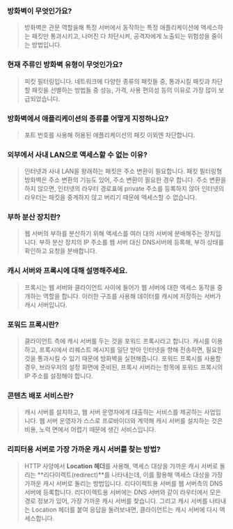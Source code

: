 ### 방화벽이 무엇인가요?
> 방화벽은 관문 역할을해 특정 서버에서 동작하는 특정 애플리케이션에 액세스하는 패킷만 통과시키고, 나머진 다 차단시켜, 공격자에게 노출되는 위험성을 줄이는 방법입니다.

### 현재 주류인 방화벽 유형이 무엇인가요?
> 피킷 필터링입니다. 네트워크에 다양한 종류의 패킷들 중, 통과시킬 패킷과 차단할 패킷을 선별하는 방법들 중 성능, 가격, 사용 편의성 등의 이유로 가장 많이 보급되었습니다.

### 방화벽에서 애플리케이션의 종류를 어떻게 지정하나요?
> 포트 번호를 사용해 허용된 애플리케이션의 패킷 이외엔 차단합니다.

### 외부에서 사내 LAN으로 액세스할 수 없는 이유?
> 인터넷과 사내 LAN을 왕래하는 패킷은 주소 변환이 필요합니다. 
> 패킷 필터링형 방화벽은 주소 변환의 기능도 있어, 주소 변환이 필요한 경우 합니다. 주소 변환을 하지 않으면, 인터넷의 라우터 경로표에 private 주소를 등록하지 않아 인터넷의 라우터는 패킷을 중계하지 않고 버리기 때문에 액세스할 수 없습니다.

### 부하 분산 장치란?
> 웹 서버의 부하를 분산하기 위해 액세스를 여러 대의 서버에 분배해주는 장치입니다.
> 부하 분산 장치의 IP 주소를 웹 서버 대신 DNS서버에 등록해, 부하 상태를 확인하고 요청을 분배합니다.

### 캐시 서버와 프록시에 대해 설명해주세요.
> 프록시는 웹 서버와 클라이언트 사이에 들어가 웹 서버에 대한 액세스 동작을 중개하는 역할을 합니다. 이러한 구조를 사용해 데이터를 캐시에 저장하는 서버가 캐시 서버입니다.

### 포워드 프록시란?
> 클라이언트 측에 캐시 서버를 두는 것을 포워드 프록시라고 합니다.
> 캐시를 이용하고, 프록시에서 리퀘스트 메시지를 일단 받아 인터넷을 향해 전송하면, 필요한 것을 통과시킬 수 있기 때문에 방화벽을 실현해줍니다.
> 포워드 프록시를 사용할 경우, 브라우저의 설정 화면에 준비된, 프록시 서버라는 항목에 포워드 프록시의 IP 주소를 설정해야 합니다.

### 콘텐츠 배포 서비스란?
> 캐시 서버를 설치하고, 웹 서버 운영자에게 대출하는 서비스를 제공하는 사업입니다. 웹 서버 운영자가 스스로 프로바이더와 계약해 캐시 서버를 설치하는 것은 비용, 노력 면에서 어렵기 때문에 생긴 서비스입니다.

### 리피터용 서버로 가장 가까운 캐시 서버를 찾는 방법?
> HTTP 사양에서 **Location 헤더**를 사용해, 액세스 대상을 가까운 캐시 서버로 돌리는 **리다이렉트(redirect)**를 나타내는데, 이를 활용해 액세스 대상을 가장 가까운 캐시 서버로 돌리는 방법입니다.
> 리다이렉트용 서버를 웹 서버측의 DNS 서버에 등록합니다.
> 리다이렉트용 서버에는 DNS 서버와 같이 라우터에서 모은 경로 정보가 있어, 가장 가까운 캐시 서버를 찾습니다.
> 그리고 캐시 서버를 나타내는 Location 헤더를 붙여 응답을 돌려보내면, 클라이언트는 캐시 서버에 다시 액세스합니다.
